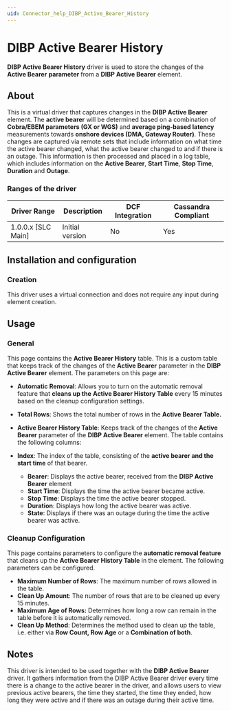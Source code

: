 ```yaml
---
uid: Connector_help_DIBP_Active_Bearer_History
---
```


# DIBP Active Bearer History

**DIBP Active Bearer History** driver is used to store the changes of the **Active Bearer** **parameter** from a **DIBP Active Bearer** element.

## About

This is a virtual driver that captures changes in the **DIBP Active Bearer** element. The **active bearer** will be determined based on a combination of **Cobra/EBEM parameters (GX or WGS)** and **average ping-based latency** measurements towards **onshore devices (DMA, Gateway Router)**. These changes are captured via remote sets that include information on what time the active bearer changed, what the active bearer changed to and if there is an outage. This information is then processed and placed in a log table, which includes information on the **Active Bearer**, **Start Time**, **Stop Time**, **Duration** and **Outage**.

### Ranges of the driver

| **Driver Range**     | **Description** | **DCF Integration** | **Cassandra Compliant** |
|----------------------|-----------------|---------------------|-------------------------|
| 1.0.0.x \[SLC Main\] | Initial version | No                  | Yes                     |

## Installation and configuration

### Creation

This driver uses a virtual connection and does not require any input during element creation.

## Usage

### General

This page contains the **Active Bearer History** table. This is a custom table that keeps track of the changes of the **Active Bearer** parameter in the **DIBP Active Bearer** element. The parameters on this page are:

- **Automatic Removal**: Allows you to turn on the automatic removal feature that **cleans up the** **Active Bearer History Table** every 15 minutes based on the cleanup configuration settings.

- **Total Rows**: Shows the total number of rows in the **Active Bearer Table.**

- **Active Bearer History Table**: Keeps track of the changes of the **Active Bearer** parameter of the **DIBP Active Bearer** element. The table contains the following columns:

- **Index**: The index of the table, consisting of the **active bearer and the start time** of that bearer.
  - **Bearer**: Displays the active bearer, received from the **DIBP Active Bearer** element
  - **Start Time**: Displays the time the active bearer became active.
  - **Stop Time**: Displays the time the active bearer stopped.
  - **Duration**: Displays how long the active bearer was active.
  - **State**: Displays if there was an outage during the time the active bearer was active.

### Cleanup Configuration

This page contains parameters to configure the **automatic removal feature** that cleans up the **Active Bearer History Table** in the element. The following parameters can be configured.

- **Maximum Number of Rows**: The maximum number of rows allowed in the table.
- **Clean Up Amount**: The number of rows that are to be cleaned up every 15 minutes.
- **Maximum Age of Rows:** Determines how long a row can remain in the table before it is automatically removed.
- **Clean Up Method**: Determines the method used to clean up the table, i.e. either via **Row Count, Row Age** or a **Combination of both**.

## Notes

This driver is intended to be used together with the **DIBP Active Bearer** driver. It gathers information from the DIBP Active Bearer driver every time there is a change to the active bearer in the driver, and allows users to view previous active bearers, the time they started, the time they ended, how long they were active and if there was an outage during their active time.
